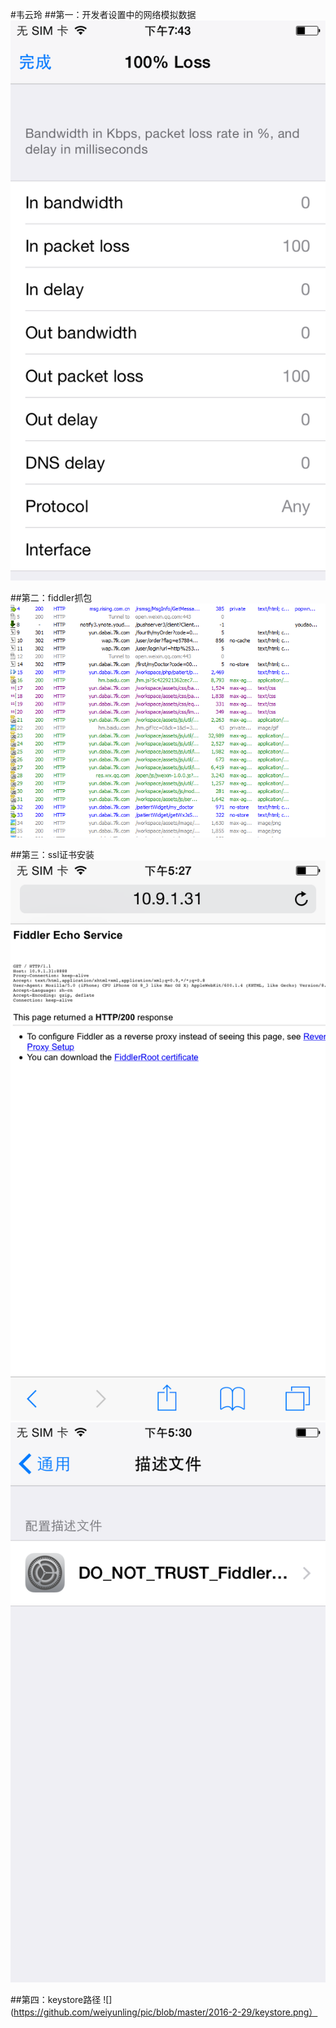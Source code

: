 #韦云玲
##第一：开发者设置中的网络模拟数据
![](https://github.com/weiyunling/pic/blob/master/2016-2-29/100%25%20loss.png)

##第二：fiddler抓包
![](https://github.com/weiyunling/pic/blob/master/2016-2-29/%E6%8A%93%E5%8C%85%E6%88%AA%E5%9B%BE.png)

##第三：ssl证书安装
![](https://github.com/weiyunling/pic/blob/master/2016-2-29/ssl-1.png )
![](https://github.com/weiyunling/pic/blob/master/2016-2-29/ssl-4.png)

##第四：keystore路径
![](https://github.com/weiyunling/pic/blob/master/2016-2-29/keystore.png）

